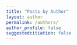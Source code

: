 ```yaml
---
title: "Posts by Author"
layout: author
permalink: /authors/
author_profile: false
suggestedcitiation: false
---
```

